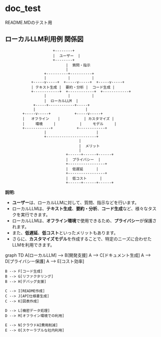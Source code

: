 # doc_test
README.MDのテスト用
## ローカルLLM利用例 関係図

```
                      +--------+
                      |  ユーザー  |
                      +--------+
                            |  質問・指示
                            |
                  +----------+----------+
                  |          |          |
            +-----v-----+  +-----v-----+  +-----v-----+
            | テキスト生成 |  要約・分析 |  コード生成 |
            +------------+  +------------+  +------------+
                  |          |          |
                  |  ローカルLLM  |
             +-----+------------+-----+
             |                       |
        +-----v-----+           +-----v-----+
        |   オフライン    |           | カスタマイズ |
        |     環境     |           |     モデル     |
        +------------+           +------------+
                  |                       |
                  +-----------------------+
                                  |
                                  |  メリット
                                  |
                            +------+------+------+
                            |  プライバシー  |
                            +-----------------+
                            |  低遅延      |
                            +-----------------+
                            |  低コスト      |
                            +------+------+------+
```

**説明:**

* **ユーザー**は、ローカルLLMに対して、質問、指示などを行います。
* ローカルLLMは、**テキスト生成**、**要約・分析**、**コード生成**など、様々なタスクを実行できます。
* ローカルLLMは、**オフライン環境**で使用できるため、**プライバシー**が保護されます。
* また、**低遅延**、**低コスト**といったメリットもあります。
* さらに、**カスタマイズモデル**を作成することで、特定のニーズに合わせたLLMを利用できます。 



graph TD
    A[ローカルLLM] --> B[開発支援]
    A --> C[ドキュメント生成]
    A --> D[プライバシー保護]
    A --> E[コスト効率]

    B --> F[コード生成]
    B --> G[リファクタリング]
    B --> H[デバッグ支援]

    C --> I[README作成]
    C --> J[API仕様書生成]
    C --> K[図表作成]

    D --> L[機密データ処理]
    D --> M[オフライン環境での利用]

    E --> N[クラウドAI費用削減]
    E --> O[スケーラブルな社内利用]




